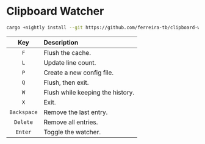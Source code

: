 # Clipboard Watcher

```sh
cargo +nightly install --git https://github.com/ferreira-tb/clipboard-watcher
```

|     Key     | Description                      |
| :---------: | :------------------------------- |
|     `F`     | Flush the cache.                 |
|     `L`     | Update line count.               |
|     `P`     | Create a new config file.        |
|     `Q`     | Flush, then exit.                |
|     `W`     | Flush while keeping the history. |
|     `X`     | Exit.                            |
| `Backspace` | Remove the last entry.           |
|  `Delete`   | Remove all entries.              |
|   `Enter`   | Toggle the watcher.              |
